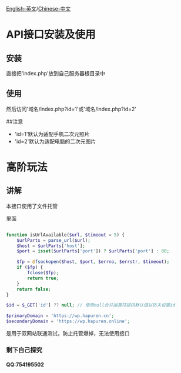 [English-英文](./README-en.md)/[Chinese-中文](./README.md)
# API接口安装及使用

## 安装

直接把'index.php'放到自己服务器根目录中

## 使用

然后访问'域名/index.php?id=1'或'域名/index.php?id=2'

##注意

- 'id=1'默认为适配手机二次元照片
- 'id=2'默认为适配电脑的二次元图片

# 高阶玩法

## 讲解

本接口使用了文件托管

里面

```php

function isUrlAvailable($url, $timeout = 5) {
    $urlParts = parse_url($url);
    $host = $urlParts['host'];
    $port = isset($urlParts['port']) ? $urlParts['port'] : 80;

    $fp = @fsockopen($host, $port, $errno, $errstr, $timeout);
    if ($fp) {
        fclose($fp);
        return true;
    }
    return false;
}

$id = $_GET['id'] ?? null; // 使用null合并运算符提供默认值以防未设置id

$primaryDomain = 'https://wp.hapuren.cn';
$secondaryDomain = 'https://wp.hapuren.online';

```
是用于双网站联通测试，防止托管爆掉，无法使用接口

### 剩下自己探究
#### QQ:754195502

